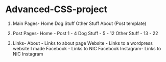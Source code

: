 # Advanced-CSS-project
1. Main Pages-
    Home
    Dog Stuff
    Other Stuff
    About
    (Post template)


2. Post Pages-
    Home - Post 1 - 4
    Dog Stuff - 5 - 12
    Other Stuff - 13 - 22

3. Links-
  About - Links to about page
  Website - Links to a wordpress website I made
  Facebook - Links to NIC Facebook
  Instagram- Links to NIC Instagram

